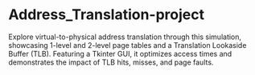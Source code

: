 # Address_Translation-project
 Explore virtual-to-physical address translation through this simulation, showcasing 1-level and 2-level page tables and a Translation Lookaside Buffer (TLB). Featuring a Tkinter GUI, it optimizes access times and demonstrates the impact of TLB hits, misses, and page faults.
